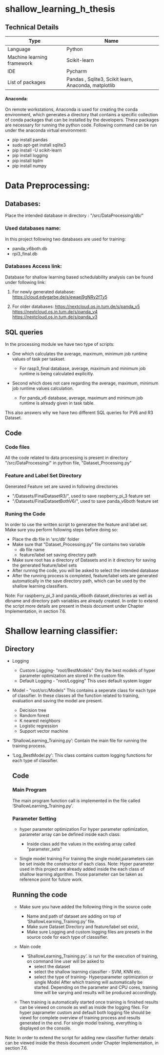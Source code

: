 # shallow_learning_h_thesis


## Technical Details ## 

  Type | Name
------------- | -------------
Language | Python
Machine learning framework | Scikit-learn
IDE | Pycharm
List of packages | Pandas , Sqlite3, Scikit learn, Anaconda, matplotlib

#### Anaconda: #### 
On remote workstations, Anaconda is used for creating the conda environment, which generates a directory that contains a specific collection of conda packages that can be installed by the developers. These packages are necessary for running the python code.
Following command can be run under the anaconda virtual environment: 
* pip install pandas 
* sudo apt-get install sqlite3 
* pip install -U scikit-learn
* pip install logging
* pip install tqdm 
* pip install numpy

# Data Preprocessing: # 

## Databases: ## 

Place the intended database in directory : "/src/DataProcessing/db/"

### Used databases name: ### 
In this project following two databases are used for training:
* panda_v6both.db
* rpi3_final.db


### Databases Access link: ### 
Database for shallow learning based schedulability analysis can be found under following link:
1. For newly generated database:
https://cloud.edvgarbe.de/s/ewaej9gNRy2fTy5

2. For older databases:
https://nextcloud.os.in.tum.de/s/panda_v5
https://nextcloud.os.in.tum.de/s/panda_v4
https://nextcloud.os.in.tum.de/s/panda_v3


## SQL queries ##
In the processing module we have two type of scripts: 
* One which calculates the average, maximum, minimum job runtime values of task per taskset.
  * For rasp3_final database, average, maximum and minimum job runtime is being calculated explicitly.
  
* Second which does not care regarding the average, maximum, minimum job runtime values calculation.
  * For panda_v6 database, average, maximum and minimum job runtime is already given in task table.

This also answers why we have two different SQL queries for PV6 and R3 Dataset.

## Code ##
### Code files ###
All the code related to data processing is present in directory "/src/DataProcessing/" in python file, "Dataset_Processing.py"
### Feature and Label Set Directory ###
Generated Feature set are saved in  following directories
* "/Datasets/FinalDatasetR3/", used to save raspberry_pi_3 feature set  
* "/Datasets/FinalDatasetBothV6/", used to save panda_v6both feature set
        
### Runing the Code ###
In order to use the written script to generatee the feature and label set. Make sure you perform following steps before doing so:
* Place the db file in 'src/db' folder
* Make sure that "Dataset_Processing.py" file contains two variable 
  * db file name 
  * feature/label set saving directory path 
* Make sure root has a directory of Datasets and in it directory for saving the generated feature/label sets
* After runnng the code, you will be asked to select the intended database 
* After the running process is completed, feature/label sets are generated automatically in the save directory path, which can be used by the shallow learning classifiers.

Note: For raspberry_pi_3 and panda_v6both dataset,directories as well as dbname and directory path variables are already created. In order to extend the script more details are present in thesis document under Chapter Implementation, in section 7.6.  

  
  
# Shallow learning classifier: # 

## Directory ## 
* Logging
    * Custom Logging- "root/BestModels"
      Only the best models of hyper parameter optimization are stored in the custom file.
    * Default Logging - "root/Logging"
      This uses default system logger

* Model - "root/src/Models"
  This contains a seperate class for each type of classifier. In these classes all the function related to training, evaluation and saving the model are present.
    * Decision tree
    * Random forest
    * K nearest neighbors
    * Logistic regression
    * Support vector machine
  
* ‘ShallowLearning_Training.py’:
  Contain the main file for running the training process.

* ‘Log_BestModel.py':
  This class contains custom logging functions for each type of classifier. 
   
  ## Code ## 
  ### Main Program ###
  The main program function call is implemented in the file called ‘ShallowLearning_Training.py’. 
  
  ### Parameter Setting ###
  * hyper parameter optimization
  For hyper parameter optimization, parameter array can be defined inside each class:
    * Inside class add the values in the existing array called "parameter_sets"
  
  * Single model training 
     For training the single model,parameters can be set inside the constructor of each class. 
  Note: Hyper parameter used in this project are already added inside the each class of shallow learning algorithm. Those parameter can be taken as reference point for future work. 
  ## Running the code ##
  * Make sure you have added the following thing in the source  code
    * Name and path of dataset are adding on top of ‘ShallowLearning_Training.py’ file.
    * Make sure Dataset Directory and feature/label set exist,
    * Make sure Logging and custom logging files are presets in the source code for each type of classsifier. 

  * Main code
    * ‘ShallowLearning_Training.py’. is run for the execution of training, on command line user will be asked to 
      * select the dataset
      * select the shallow learning classifier - SVM, KNN etc. 
      * select the type of training- Hyperparameter optimization or single Model
      After which training will automatically be started. Depending on the parameter and CPU cores, training time will be varying and results will be produced accordingly. 
  
  * Then training is automatically started  once training is finished results can be viewed on console as well as inside the logging files. For hyper paprameter custom and default both logging file should be viewd for complete overview of training process and results generated in the end. For single model training, everything is displayed on the console. 

 Note: In order to extend the script for adding new classifier further details can be viewed inside the thesis document under Chapter Implementation, in section 7.6.   
